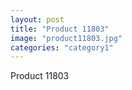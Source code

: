 ```yaml
---
layout: post
title: "Product 11803"
image: "product11803.jpg"
categories: "category1"
---
```

Product 11803
